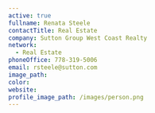 ```yaml
---
active: true
fullname: Renata Steele
contactTitle: Real Estate
company: Sutton Group West Coast Realty
network:
  - Real Estate
phoneOffice: 778-319-5006
email: rsteele@sutton.com
image_path:
color:
website:
profile_image_path: /images/person.png
---
```




